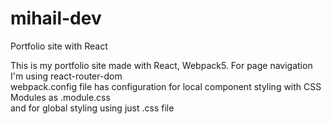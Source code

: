 # mihail-dev
Portfolio site with React

This is my portfolio site made with React, Webpack5.
For page navigation I'm using react-router-dom  
webpack.config file has configuration for local component styling with CSS Modules as <filename>.module.css  
and for global styling using just <filename>.css file  
